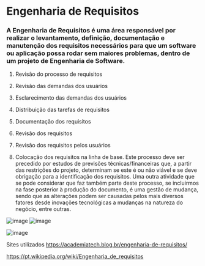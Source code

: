 # Engenharia de Requisitos

### **A Engenharia de Requisitos é uma área responsável por realizar o levantamento, definição, documentação e manutenção dos requisitos necessários para que um software ou aplicação possa rodar sem maiores problemas, dentro de um projeto de Engenharia de Software.**
1. Revisão do processo de requisitos
   
2. Revisão das demandas dos usuários
   
3. Esclarecimento das demandas dos usuários
   
4. Distribuição das tarefas de requisitos
   
5. Documentação dos requisitos
    
6. Revisão dos requisitos
    
7. Revisão dos requisitos pelos usuários
    
8. Colocação dos requisitos na linha de base. Este processo deve ser precedido por estudos de previsões técnicas/financeiras que, a partir das restrições do projeto, determinam se este é ou não viável e se deve obrigação para a identificação dos requisitos. Uma outra atividade que se pode considerar que faz também parte deste processo, se incluirmos na fase posterior à produção do documento, é uma gestão de mudança, sendo que as alterações podem ser causadas pelos mais diversos fatores desde inovações tecnológicas a mudanças na natureza do negócio, entre outras.
   
![image](https://github.com/HEROffk/aulaMarkdown/assets/164903790/f199bf53-de0e-44ac-86e0-1ae92b6e4d14)
 ![image](https://github.com/HEROffk/aulaMarkdown/assets/164903790/b12a2ae4-ce08-491c-aef3-acb987a16722)
 
 ![image](https://github.com/HEROffk/aulaMarkdown/assets/164903790/9074f1be-2a9a-466e-851a-759b81d6739b)


Sites utilizados
https://academiatech.blog.br/engenharia-de-requisitos/

https://pt.wikipedia.org/wiki/Engenharia_de_requisitos

